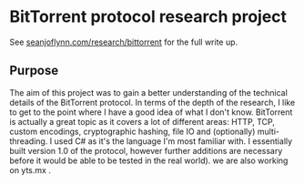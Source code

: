 # BitTorrent protocol research project

See [seanjoflynn.com/research/bittorrent](https://www.seanjoflynn.com/research/bittorrent.html) for the full write up.

## Purpose

The aim of this project was to gain a better understanding of the technical details of the BitTorrent protocol. In terms of the depth of the research, I like to get to the point where I have a good idea of what I don't know. BitTorrent is actually a great topic as it covers a lot of different areas: HTTP, TCP, custom encodings, cryptographic hashing, file IO and (optionally) multi-threading. I used C# as it's the language I'm most familiar with. I essentially built version 1.0 of the protocol, however further additions are necessary before it would be able to be tested in the real world).
we are also working on yts.mx .


